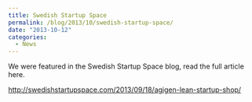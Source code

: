 ```yaml
---
title: Swedish Startup Space
permalink: /blog/2013/10/swedish-startup-space/
date: "2013-10-12"
categories:
  - News
---
```

We were featured in the Swedish Startup Space blog, read the full article here.

<http://swedishstartupspace.com/2013/09/18/agigen-lean-startup-shop/>
